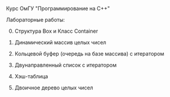 Курс ОмГУ "Программирование на С++" 

Лабораторные работы:

0. Структура Box и Класс Container

1. Динамический массив целых чисел

2. Кольцевой буфер (очередь на базе массива) с итератором

3. Двунаправленный список с итератором

4. Хэш-таблица

5. Двоичное дерево целых чисел
